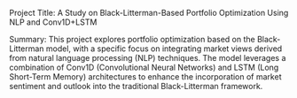 Project Title: A Study on Black-Litterman-Based Portfolio Optimization Using NLP and Conv1D+LSTM

Summary: This project explores portfolio optimization based on the Black-Litterman model, with a specific focus on integrating market views derived from natural language processing (NLP) techniques. The model leverages a combination of Conv1D (Convolutional Neural Networks) and LSTM (Long Short-Term Memory) architectures to enhance the incorporation of market sentiment and outlook into the traditional Black-Litterman framework.
